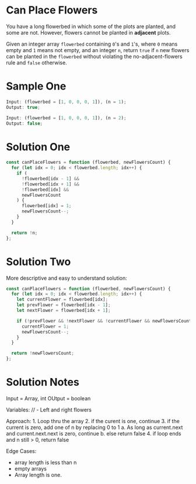 # Can Place Flowers

You have a long flowerbed in which some of the plots are planted, and some are not. However, flowers cannot be planted in **adjacent** plots.

Given an integer array `flowerbed` containing `0`'s and `1`'s, where `0` means empty and `1` means not empty, and an integer `n`, return `true` if `n` new flowers can be planted in the `flowerbed` without violating the no-adjacent-flowers rule and `false` otherwise.

# Sample One

```js
Input: (flowerbed = [1, 0, 0, 0, 1]), (n = 1);
Output: true;

Input: (flowerbed = [1, 0, 0, 0, 1]), (n = 2);
Output: false;
```

# Solution One

```js
const canPlaceFlowers = function (flowerbed, newFlowersCount) {
  for (let idx = 0; idx < flowerbed.length; idx++) {
    if (
      !flowerbed[idx - 1] &&
      !flowerbed[idx + 1] &&
      !flowerbed[idx] &&
      newFlowersCount
    ) {
      flowerbed[idx] = 1;
      newFlowersCount--;
    }
  }

  return !n;
};
```

# Solution Two

More descriptive and easy to understand solution:

```js
const canPlaceFlowers = function (flowerbed, newFlowersCount) {
  for (let idx = 0; idx < flowerbed.length; idx++) {
    let currentFlower = flowerbed[idx];
    let prevFlower = flowerbed[idx - 1];
    let nextFlower = flowerbed[idx + 1];

    if (!prevFlower && !nextFlower && !currentFlower && newFlowersCount) {
      currentFlower = 1;
      newFlowersCount--;
    }
  }

  return !newFlowersCount;
};
```

# Solution Notes

Input = Array, int
OUtput = boolean

Variables:
// - Left and right flowers

Approach: 1. Loop thru the array 2. if the curent is one, continue 3. if the current is zero, add one of n by replacing 0 to 1
a. As long as current.next and current.next.next is zero, continue
b. else return false 4. if loop ends and n still > 0, return false

Edge Cases:

- array length is less than n
- empty arrays
- Array length is one.
